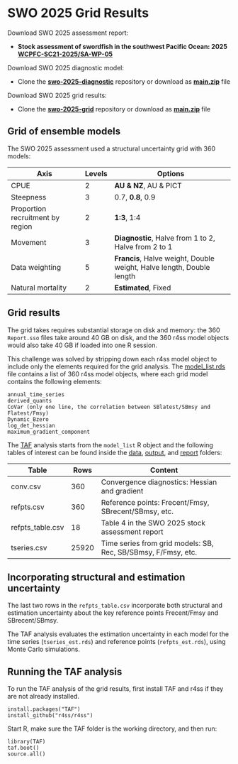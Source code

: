 # SWO 2025 Grid Results

Download SWO 2025 assessment report:

- **Stock assessment of swordfish in the southwest Pacific Ocean: 2025**\
  **[WCPFC-SC21-2025/SA-WP-05](https://meetings.wcpfc.int/node/26681)**

Download SWO 2025 diagnostic model:

- Clone the **[swo-2025-diagnostic](https://github.com/PacificCommunity/ofp-sam-swo-2025-diagnostic)** repository or download as **[main.zip](https://github.com/PacificCommunity/ofp-sam-swo-2025-diagnostic/archive/refs/heads/main.zip)** file

Download SWO 2025 grid results:

- Clone the **[swo-2025-grid](https://github.com/PacificCommunity/ofp-sam-swo-2025-grid)** repository or download as **[main.zip](https://github.com/PacificCommunity/ofp-sam-swo-2025-grid/archive/refs/heads/main.zip)** file

## Grid of ensemble models

The SWO 2025 assessment used a structural uncertainty grid with 360 models:

Axis                             | Levels | Options
-------------------------------- | ------ | ---------------------------------------------------------------------
CPUE                             |      2 | **AU & NZ**, AU & PICT
Steepness                        |      3 | 0.7, **0.8**, 0.9
Proportion recruitment by region |      2 | **1:3**, 1:4
Movement                         |      3 | **Diagnostic**, Halve from 1 to 2, Halve from 2 to 1
Data weighting                   |      5 | **Francis**, Halve weight, Double weight, Halve length, Double length
Natural mortality                |      2 | **Estimated**, Fixed

## Grid results

The grid takes requires substantial storage on disk and memory: the 360 `Report.sso` files take around 40 GB on disk, and the 360 r4ss model objects would also take 40 GB if loaded into one R session.

This challenge was solved by stripping down each r4ss model object to include only the elements required for the grid analysis. The [model_list.rds](model_list.rds) file contains a list of 360 r4ss model objects, where each grid model contains the following elements:

```
annual_time_series
derived_quants
CoVar (only one line, the correlation between SBlatest/SBmsy and Flatest/Fmsy)
Dynamic_Bzero
log_det_hessian
maximum_gradient_component
```

The [TAF](TAF) analysis starts from the `model_list` R object and the following tables of interest can be found inside the [data](TAF/data), [output](TAF/output), and [report](TAF/report) folders:

Table            |  Rows | Content
---------------- | ----- | -------------------------------------------------------------
conv.csv         |   360 | Convergence diagnostics: Hessian and gradient
refpts.csv       |   360 | Reference points: Frecent/Fmsy, SBrecent/SBmsy, etc.
refpts_table.csv |    18 | Table 4 in the SWO 2025 stock assessment report
tseries.csv      | 25920 | Time series from grid models: SB, Rec, SB/SBmsy, F/Fmsy, etc.

## Incorporating structural and estimation uncertainty

The last two rows in the `refpts_table.csv` incorporate both structural and estimation uncertainty about the key reference points Frecent/Fmsy and SBrecent/SBmsy.

The TAF analysis evaluates the estimation uncertainty in each model for the time series (`tseries_est.rds`) and reference points (`refpts_est.rds`), using Monte Carlo simulations.

## Running the TAF analysis

To run the TAF analysis of the grid results, first install TAF and r4ss if they are not already installed.

```
install.packages("TAF")
install_github("r4ss/r4ss")
```

Start R, make sure the TAF folder is the working directory, and then run:

```
library(TAF)
taf.boot()
source.all()
```
